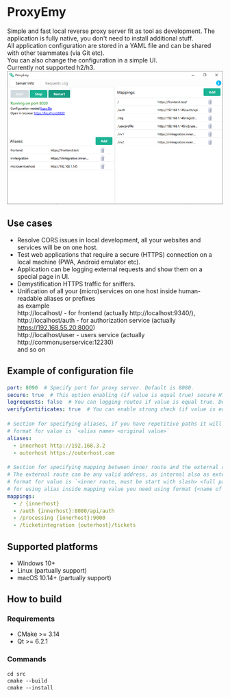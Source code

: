 # ProxyEmy

Simple and fast local reverse proxy server fit as tool as development. The application is fully native, you don't need to install additional stuff.  
All application configuration are stored in a YAML file and can be shared with other teammates (via Git etc).  
You can also change the configuration in a simple UI.  
Currently not supported h2/h3.  
![Image woth screenshoot of application](https://github.com/trueromanus/ProxyEmy/blob/main/image.png?raw=true)

## Use cases
- Resolve CORS issues in local development, all your websites and services will be on one host.
- Test web applications that require a secure (HTTPS) connection on a local machine (PWA, Android emulator etc).
- Application can be logging external requests and show them on a special page in UI.
- Demystification HTTPS traffic for sniffers.
- Unification of all your (micro)services on one host inside human-readable aliases or prefixes   
  as example  
  http://localhost/ - for frontend (actually http://localhost:9340/),  
  http://localhost/auth - for authorization service (actually https://192.168.55.20:8000)  
  http://localhost/user - users service (actually http://commonuserservice:12230)  
  and so on
## Example of configuration file
```yaml
port: 8090  # Specify port for proxy server. Default is 8080.
secure: true  # This option enabling (if value is equal true) secure HTTPS connection. Default is false.
logrequests: false  # You can logging routes if value is equal true. Default is false.
verifyCertificates: true  # You can enable strong check (if value is equal true) for certificates while SSL handshake. Default is false.

# Section for specifying aliases, if you have repetitive paths it will be better to specify it as an alias.
# format for value is `<alias name> <original value>`
aliases:  
  - innerhost http://192.168.3.2 
  - outerhost https://outerhost.com

# Section for specifying mapping between inner route and the external route. 
# The external route can be any valid address, as internal also as external from the web.
# format for value is `<inner route, must be start with slash> <full path for proxy, you can using aliases>`
# for using alias inside mapping value you need using format {<name of alias>}.
mappings:
  - / {innerhost}
  - /auth {innerhost}:8080/api/auth
  - /processing {innerhost}:9000
  - /ticketintegration {outerhost}/tickets
```
## Supported platforms
- Windows 10+
- Linux (partually support)
- macOS 10.14+ (partually support)

## How to build
### Requirements
- CMake >= 3.14
- Qt >= 6.2.1
### Commands
```
cd src
cmake --build
cmake --install
```

